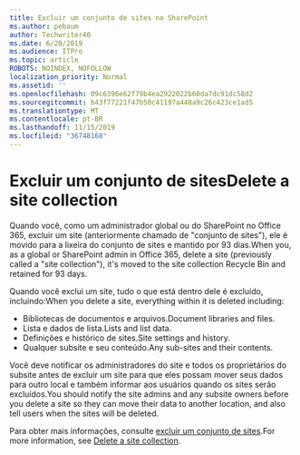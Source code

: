 ```yaml
---
title: Excluir um conjunto de sites no SharePoint
ms.author: pebaum
author: Techwriter40
ms.date: 6/20/2019
ms.audience: ITPro
ms.topic: article
ROBOTS: NOINDEX, NOFOLLOW
localization_priority: Normal
ms.assetid: ''
ms.openlocfilehash: 09c6396e62f79b4ea2922022b60da7dc91dc58d2
ms.sourcegitcommit: b43f77221f47b50c41197a448a9c26c423ce1ad5
ms.translationtype: MT
ms.contentlocale: pt-BR
ms.lasthandoff: 11/15/2019
ms.locfileid: "36748168"
---
```

# <a name="delete-a-site-collection"></a><span data-ttu-id="bf1fa-102">Excluir um conjunto de sites</span><span class="sxs-lookup"><span data-stu-id="bf1fa-102">Delete a site collection</span></span>

<span data-ttu-id="bf1fa-103">Quando você, como um administrador global ou do SharePoint no Office 365, excluir um site (anteriormente chamado de "conjunto de sites"), ele é movido para a lixeira do conjunto de sites e mantido por 93 dias.</span><span class="sxs-lookup"><span data-stu-id="bf1fa-103">When you, as a global or SharePoint admin in Office 365, delete a site (previously called a "site collection"), it's moved to the site collection Recycle Bin and retained for 93 days.</span></span> 

<span data-ttu-id="bf1fa-104">Quando você exclui um site, tudo o que está dentro dele é excluído, incluindo:</span><span class="sxs-lookup"><span data-stu-id="bf1fa-104">When you delete a site, everything within it is deleted including:</span></span>

- <span data-ttu-id="bf1fa-105">Bibliotecas de documentos e arquivos.</span><span class="sxs-lookup"><span data-stu-id="bf1fa-105">Document libraries and files.</span></span>
- <span data-ttu-id="bf1fa-106">Lista e dados de lista.</span><span class="sxs-lookup"><span data-stu-id="bf1fa-106">Lists and list data.</span></span>
- <span data-ttu-id="bf1fa-107">Definições e histórico de sites.</span><span class="sxs-lookup"><span data-stu-id="bf1fa-107">Site settings and history.</span></span>
- <span data-ttu-id="bf1fa-108">Qualquer subsite e seu conteúdo.</span><span class="sxs-lookup"><span data-stu-id="bf1fa-108">Any sub-sites and their contents.</span></span>

<span data-ttu-id="bf1fa-109">Você deve notificar os administradores do site e todos os proprietários do subsite antes de excluir um site para que eles possam mover seus dados para outro local e também informar aos usuários quando os sites serão excluídos.</span><span class="sxs-lookup"><span data-stu-id="bf1fa-109">You should notify the site admins and any subsite owners before you delete a site so they can move their data to another location, and also tell users when the sites will be deleted.</span></span> 

<span data-ttu-id="bf1fa-110">Para obter mais informações, consulte [excluir um conjunto de sites](https://docs.microsoft.com/sharepoint/delete-site-collection).</span><span class="sxs-lookup"><span data-stu-id="bf1fa-110">For more information, see [Delete a site collection](https://docs.microsoft.com/sharepoint/delete-site-collection).</span></span> 
